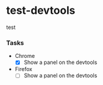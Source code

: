 # test-devtools
test

### Tasks

* Chrome
  - [x] Show a panel on the devtools
* Firefox
  - [ ] Show a panel on the devtools
